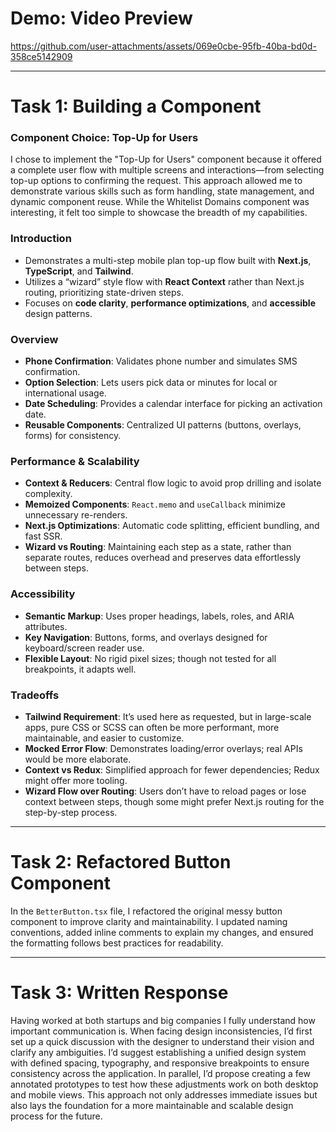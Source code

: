 
# Demo: Video Preview

https://github.com/user-attachments/assets/069e0cbe-95fb-40ba-bd0d-358ce5142909

---

# Task 1: Building a Component

### Component Choice: Top-Up for Users

I chose to implement the "Top-Up for Users" component because it offered a complete user flow with multiple screens and interactions—from selecting top-up options to confirming the request. This approach allowed me to demonstrate various skills such as form handling, state management, and dynamic component reuse. While the Whitelist Domains component was interesting, it felt too simple to showcase the breadth of my capabilities.

### Introduction
- Demonstrates a multi-step mobile plan top-up flow built with **Next.js**, **TypeScript**, and **Tailwind**.
- Utilizes a “wizard” style flow with **React Context** rather than Next.js routing, prioritizing state-driven steps.
- Focuses on **code clarity**, **performance optimizations**, and **accessible** design patterns.

### Overview
- **Phone Confirmation**: Validates phone number and simulates SMS confirmation.
- **Option Selection**: Lets users pick data or minutes for local or international usage.
- **Date Scheduling**: Provides a calendar interface for picking an activation date.
- **Reusable Components**: Centralized UI patterns (buttons, overlays, forms) for consistency.

### Performance & Scalability
- **Context & Reducers**: Central flow logic to avoid prop drilling and isolate complexity.
- **Memoized Components**: `React.memo` and `useCallback` minimize unnecessary re-renders.
- **Next.js Optimizations**: Automatic code splitting, efficient bundling, and fast SSR.
- **Wizard vs Routing**: Maintaining each step as a state, rather than separate routes, reduces overhead and preserves data effortlessly between steps.

### Accessibility
- **Semantic Markup**: Uses proper headings, labels, roles, and ARIA attributes.
- **Key Navigation**: Buttons, forms, and overlays designed for keyboard/screen reader use.
- **Flexible Layout**: No rigid pixel sizes; though not tested for all breakpoints, it adapts well.

### Tradeoffs
- **Tailwind Requirement**: It’s used here as requested, but in large-scale apps, pure CSS or SCSS can often be more performant, more maintainable, and easier to customize.
- **Mocked Error Flow**: Demonstrates loading/error overlays; real APIs would be more elaborate.
- **Context vs Redux**: Simplified approach for fewer dependencies; Redux might offer more tooling.
- **Wizard Flow over Routing**: Users don’t have to reload pages or lose context between steps, though some might prefer Next.js routing for the step-by-step process.


---

# Task 2: Refactored Button Component

In the `BetterButton.tsx` file, I refactored the original messy button component to improve clarity and maintainability. I updated naming conventions, added inline comments to explain my changes, and ensured the formatting follows best practices for readability.

---

# Task 3: Written Response

Having worked at both startups and big companies I fully understand how important communication is. When facing design inconsistencies, I’d first set up a quick discussion with the designer to understand their vision and clarify any ambiguities. I’d suggest establishing a unified design system with defined spacing, typography, and responsive breakpoints to ensure consistency across the application. In parallel, I’d propose creating a few annotated prototypes to test how these adjustments work on both desktop and mobile views. This approach not only addresses immediate issues but also lays the foundation for a more maintainable and scalable design process for the future.
